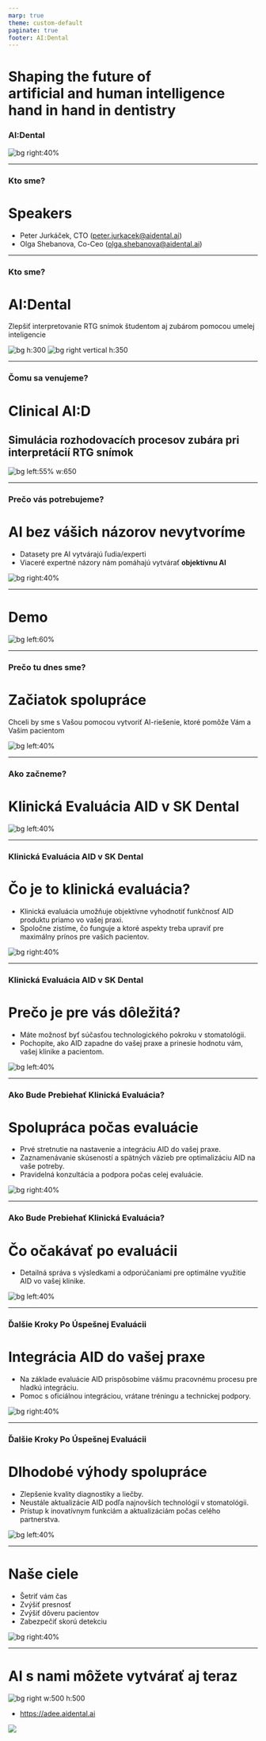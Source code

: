 ```yaml
---
marp: true
theme: custom-default
paginate: true
footer: AI:Dental
---
```


<!--_footer: "" -->

# Shaping the future of<br>artificial and human intelligence hand in hand in dentistry
### AI:Dental

![bg right:40%](img/mascot/AID_1.svg)

---

### Kto sme?
# Speakers
- Peter Jurkáček, CTO (peter.jurkacek@aidental.ai)
- Olga Shebanova, Co-Ceo (olga.shebanova@aidental.ai)

---

### Kto sme?
# AI:Dental
Zlepšiť interpretovanie RTG snímok študentom aj zubárom pomocou umelej inteligencie

![bg h:300](img/edu/3.png)
![bg right vertical h:350](img/edu/4.png)

---

### Čomu sa venujeme?
# Clinical AI:D
## Simulácia rozhodovacích procesov zubára pri interpretácií RTG snímok

![bg left:55% w:650](img/sankey.svg)

---

### Prečo vás potrebujeme?
# AI bez vášich názorov nevytvoríme
- Datasety pre AI vytvárajú ľudia/experti
- Viaceré expertné názory nám pomáhajú vytvárať **objektívnu AI**

![bg right:40%](img/mascot/AID_16.svg)


---

# Demo

![bg left:60%](img/mascot/AID_0_smile.svg)

---

### Prečo tu dnes sme?
# Začiatok spolupráce
Chceli by sme s Vašou pomocou vytvoriť AI-riešenie, ktoré pomôže Vám a Vašim pacientom

![bg left:40%](img/mascot/AID_10.svg)

---


### Ako začneme?
# Klinická Evaluácia AID v SK Dental

![bg left:40%](img/mascot/AID_5.svg)

---

### Klinická Evaluácia AID v SK Dental
# Čo je to klinická evaluácia?

- Klinická evaluácia umožňuje objektívne vyhodnotiť funkčnosť AID produktu priamo vo vašej praxi.
- Spoločne zistíme, čo funguje a ktoré aspekty treba upraviť pre maximálny prínos pre vašich pacientov.

![bg right:40%](img/mascot/AID_23.svg)
<!-- ![bg vertical right 20%](img/clinicalaid/01.jpg) -->
<!-- ![bg right 50%](img/mascot/AID_23.svg) -->

---

### Klinická Evaluácia AID v SK Dental
# Prečo je pre vás dôležitá?

- Máte možnosť byť súčasťou technologického pokroku v stomatológii.
- Pochopíte, ako AID zapadne do vašej praxe a prinesie hodnotu vám, vašej klinike a pacientom.

![bg left:40%](img/mascot/AID_23.svg)

---

### Ako Bude Prebiehať Klinická Evaluácia?
# Spolupráca počas evaluácie

- Prvé stretnutie na nastavenie a integráciu AID do vašej praxe.
- Zaznamenávanie skúseností a spätných väzieb pre optimalizáciu AID na vaše potreby.
- Pravidelná konzultácia a podpora počas celej evaluácie.

![bg right:40%](img/mascot/AID_13.svg)

---

### Ako Bude Prebiehať Klinická Evaluácia?
# Čo očakávať po evaluácii

- Detailná správa s výsledkami a odporúčaniami pre optimálne využitie AID vo vašej klinike.

![bg left:40%](img/mascot/AID_13.svg)

---

### Ďalšie Kroky Po Úspešnej Evaluácii
# Integrácia AID do vašej praxe

- Na základe evaluácie AID prispôsobíme vášmu pracovnému procesu pre hladkú integráciu.
- Pomoc s oficiálnou integráciou, vrátane tréningu a technickej podpory.

![bg right:40%](img/mascot/AID_5.svg)

--- 

### Ďalšie Kroky Po Úspešnej Evaluácii
# Dlhodobé výhody spolupráce

- Zlepšenie kvality diagnostiky a liečby.
- Neustále aktualizácie AID podľa najnovších technológií v stomatológii.
- Prístup k inovatívnym funkciám a aktualizáciám počas celého partnerstva.

![bg left:40%](img/mascot/AID_5.svg)

---

# Naše ciele

- Šetriť vám čas
- Zvýšiť presnosť
- Zvýšiť dôveru pacientov 
- Zabezpečiť skorú detekciu

![bg right:40%](img/mascot/AID_10.svg)

<!-- - Zvýšená presnosť: AI spoľahlivo zachytí jemné problémy, ktoré môžu byť prehliadnuté ľudským okom, čím sa znižujú chyby v diagnostike.

- Úspora času: Automatizovaná analýza vám ušetrí cenný čas, ktorý môžete využiť na starostlivosť o pacientov a plánovanie liečby.

- Konzistentnosť: AI poskytuje konzistentné diagnostické výsledky bez ohľadu na úroveň skúseností zubára, čím sa znižujú rozdiely v diagnózach.

- Dôvera pacientov: Diagnózy podporované AI dodávajú pacientom ďalšiu vrstvu istoty a môžu zvýšiť dôveru v liečebný plán.

- Skorá detekcia: AI dokáže zachytiť problémy už v skorých štádiách, čo vám umožňuje zamerať sa na preventívnu starostlivosť namiesto reaktívnej liečby. -->

---

# AI s nami môžete vytvárať aj teraz

![bg right w:500 h:500](img/adee/2.png)
- https://adee.aidental.ai

![](img/adee/1.png)
